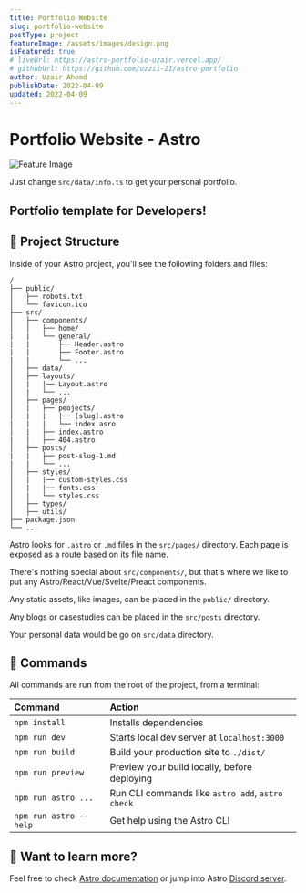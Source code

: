```yaml
---
title: Portfolio Website
slug: portfolio-website
postType: project
featureImage: /assets/images/design.png
isFeatured: true
# liveUrl: https://astro-portfolio-uzair.vercel.app/
# githubUrl: https://github.com/uzzii-21/astro-portfolio
author: Uzair Ahemd
publishDate: 2022-04-09
updated: 2022-04-09
---
```


# Portfolio Website - Astro

![Feature Image](/images/design.png)

Just change `src/data/info.ts` to get your personal portfolio.

## Portfolio template for Developers!

## 🚀 Project Structure

Inside of your Astro project, you'll see the following folders and files:

```
/
├── public/
│   ├── robots.txt
│   └── favicon.ico
├── src/
│   ├── components/
│   │   ├── home/
|   |   └── general/
|   |       ├── Header.astro
|   |       ├── Footer.astro
|   |       └── ...
│   ├── data/
│   ├── layouts/
│   |   |── Layout.astro
│   |   └── ...
│   ├── pages/
│   |   ├── peojects/
│   |   |   |── [slug].astro
|   |   |   └── index.asro
│   |   ├── index.astro
|   |   ├── 404.astro
│   ├── posts/
|   |   ├── post-slug-1.md
|   |   └── ...
│   ├── styles/
│   |   |── custom-styles.css
│   |   |── fonts.css
│   |   └── styles.css
│   ├── types/
│   ├── utils/
├── package.json
└── ...
```

Astro looks for `.astro` or `.md` files in the `src/pages/` directory. Each page is exposed as a route based on its file name.

There's nothing special about `src/components/`, but that's where we like to put any Astro/React/Vue/Svelte/Preact components.

Any static assets, like images, can be placed in the `public/` directory.

Any blogs or casestudies can be placed in the `src/posts` directory.

Your personal data would be go on `src/data` directory.

## 🧞 Commands

All commands are run from the root of the project, from a terminal:

| Command                | Action                                           |
| :--------------------- | :----------------------------------------------- |
| `npm install`          | Installs dependencies                            |
| `npm run dev`          | Starts local dev server at `localhost:3000`      |
| `npm run build`        | Build your production site to `./dist/`          |
| `npm run preview`      | Preview your build locally, before deploying     |
| `npm run astro ...`    | Run CLI commands like `astro add`, `astro check` |
| `npm run astro --help` | Get help using the Astro CLI                     |

## 👀 Want to learn more?

Feel free to check [Astro documentation](https://docs.astro.build) or jump into Astro [Discord server](https://astro.build/chat).
